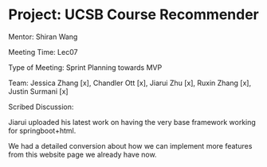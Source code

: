 # Project: UCSB Course Recommender

Mentor: Shiran Wang

Meeting Time: Lec07

Type of Meeting: Sprint Planning towards MVP

Team:  Jessica Zhang [x], Chandler Ott [x], Jiarui Zhu [x], Ruxin Zhang [x], Justin Surmani [x]

Scribed Discussion:

Jiarui uploaded his latest work on having the very base framework working for springboot+html.  

We had a detailed conversion about how we can implement more features from this website page we already have now. 
